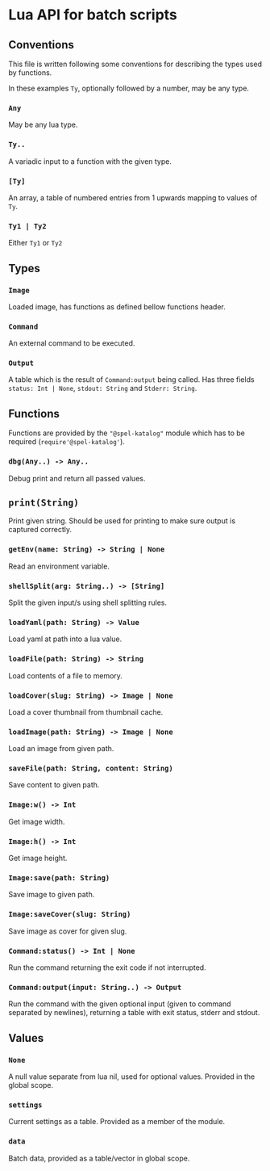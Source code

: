 # Lua API for batch scripts

## Conventions
This file is written following some conventions for describing the types
used by functions.

In these examples `Ty`, optionally followed by a number, may be any type.

### `Any`
May be any lua type.

### `Ty..`
A variadic input to a function with the given type.

### `[Ty]`
An array, a table of numbered entries from 1 upwards mapping to values
of `Ty`.

### `Ty1 | Ty2`
Either `Ty1` or `Ty2` 

## Types

### `Image`
Loaded image, has functions as defined bellow functions header.

### `Command`
An external command to be executed.

### `Output`
A table which is the result of `Command:output` being called.
Has three fields `status: Int | None`, `stdout: String` and `Stderr: String`.

## Functions
Functions are provided by the `"@spel-katalog"` module which has
to be required (`require'@spel-katalog'`).

### `dbg(Any..) -> Any..`
Debug print and return all passed values.

## `print(String)`
Print given string. Should be used for printing to make sure output is
captured correctly.

### `getEnv(name: String) -> String | None`
Read an environment variable.

### `shellSplit(arg: String..) -> [String]`
Split the given input/s using shell splitting rules.

### `loadYaml(path: String) -> Value`
Load yaml at path into a lua value.

### `loadFile(path: String) -> String`
Load contents of a file to memory.

### `loadCover(slug: String) -> Image | None`
Load a cover thumbnail from thumbnail cache.

### `loadImage(path: String) -> Image | None`
Load an image from given path.

### `saveFile(path: String, content: String)`
Save content to given path.

### `Image:w() -> Int`
Get image width.

### `Image:h() -> Int`
Get image height.

### `Image:save(path: String)`
Save image to given path.

### `Image:saveCover(slug: String)`
Save image as cover for given slug.

### `Command:status() -> Int | None`
Run the command returning the exit code if not interrupted.

### `Command:output(input: String..) -> Output`
Run the command with the given optional input (given to command separated by newlines),
returning a table with exit status, stderr and stdout.

## Values

### `None`
A null value separate from lua nil, used for optional
values. Provided in the global scope.

### `settings`
Current settings as a table. Provided as a member of the module.

### `data`
Batch data, provided as a table/vector in global scope.
